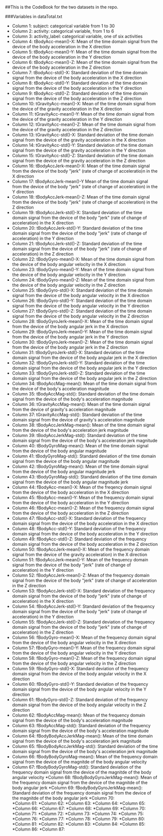 ##This is the CodeBook for the two datasets in the repo.

###Variables in dataTotal.txt

* Column 1: subject: categorical variable from 1 to 30
* Column 2: activity: categorical variable, from 1 to 6
* Column 3: activity_label: categorical variable, one of six activities
* Column 4: tBodyAcc-mean()-X: Mean of the time domain signal from the device of the body acceleration in the X direction
* Column 5: tBodyAcc-mean()-Y: Mean of the time domain signal from the device of the body acceleration in the Y direction
* Column 6: tBodyAcc-mean()-Z: Mean of the time domain signal from the device of the body acceleration in the Z direction
* Column 7: tBodyAcc-std()-X: Standard deviation of the time domain signal from the device of the body acceleration in the X direction
* Column 8: tBodyAcc-std()-Y: Standard deviation of the time domain signal from the device of the body acceleration in the Y direction
* Column 9: tBodyAcc-std()-Z: Standard deviation of the time domain signal from the device of the body acceleration in the Z direction
* Column 10: tGravityAcc-mean()-X: Mean of the time domain signal from the device of the gravity acceleration in the X direction
* Column 11: tGravityAcc-mean()-Y: Mean of the time domain signal from the device of the gravity acceleration in the Y direction
* Column 12: tGravityAcc-mean()-Z: Mean of the time domain signal from the device of the gravity acceleration in the Z direction
* Column 13: tGravityAcc-std()-X: Standard deviation of the time domain signal from the device of the gravity acceleration in the X direction
* Column 14: tGravityAcc-std()-Y: Standard deviation of the time domain signal from the device of the gravity acceleration in the Y direction
* Column 15: tGravityAcc-std()-Z: Standard deviation of the time domain signal from the device of the gravity acceleration in the Z direction
* Column 16: tBodyAccJerk-mean()-X: Mean of the time domain signal from the device of the body "jerk" (rate of change of acceleratio)n in the X direction
* Column 17: tBodyAccJerk-mean()-Y Mean of the time domain signal from the device of the body "jerk" (rate of change of acceleration) in the Y direction
* Column 18: tBodyAccJerk-mean()-Z: Mean of the time domain signal from the device of the body "jerk" (rate of change of acceleration) in the Z direction
* Column 19: tBodyAccJerk-std()-X: Standard deviation of the time domain signal from the device of the body "jerk" (rate of change of acceleration) in the X direction
* Column 20: tBodyAccJerk-std()-Y: Standard deviation of the time domain signal from the device of the body "jerk" (rate of change of acceleration) in the Y direction
* Column 21: tBodyAccJerk-std()-Z: Standard deviation of the time domain signal from the device of the body "jerk" (rate of change of acceleration) in the Z direction
* Column 22: tBodyGyro-mean()-X: Mean of the time domain signal from the device of the body angular velocity in the X direction
* Column 23: tBodyGyro-mean()-Y: Mean of the time domain signal from the device of the body angular velocity in the Y direction
* Column 24: tBodyGyro-mean()-Z: Mean of the time domain signal from the device of the body angular velocity in the Z direction
* Column 25: tBodyGyro-std()-X: Standard deviation of the time domain signal from the device of the body angular velocity in the X direction
* Column 26: tBodyGyro-std()-Y: Standard deviation of the time domain signal from the device of the body angular velocity in the Y direction
* Column 27: tBodyGyro-std()-Z: Standard deviation of the time domain signal from the device of the body angular velocity in the Z direction
* Column 28: tBodyGyroJerk-mean()-X: Mean of the time domain signal from the device of the body angular jerk in the X direction
* Column 29: tBodyGyroJerk-mean()-Y: Mean of the time domain signal from the device of the body angular jerk in the Y direction
* Column 30: tBodyGyroJerk-mean()-Z: Mean of the time domain signal from the device of the body angular jerk in the Z direction
* Column 31: tBodyGyroJerk-std()-X: Standard deviation of the time domain signal from the device of the body angular jerk in the X direction
* Column 32: tBodyGyroJerk-std()-Y: Standard deviation of the time domain signal from the device of the body angular jerk in the Y direction
* Column 33: tBodyGyroJerk-std()-Z: Standard deviation of the time domain signal from the device of the body angular jerk in the Z direction
* Column 34: tBodyAccMag-mean(): Mean of the time domain signal from the device of the body's acceleration magnitude
* Column 35: tBodyAccMag-std(): Standard deviation of the time domain signal from the device of the body's acceleration magnitude
* Column 36: tGravityAccMag-mean(): Mean of the time domain signal from the device of gravity's acceleration magnitude
* Column 37: tGravityAccMag-std(): Standard deviation of the time domain signal from the device of gravity's acceleration magnitude
* Column 38: tBodyAccJerkMag-mean(): Mean of the time domain signal from the device of the body's acceleration jerk magnitude
* Column 39: tBodyAccJerkMag-std(): Standard deviation of the time domain signal from the device of the body's acceleration jerk magnitude
* Column 40: tBodyGyroMag-mean(): Mean of the time domain signal from the device of the body angular magnitude
* Column 41: tBodyGyroMag-std(): Standard deviation of the time domain signal from the device of the body angular magnitude
* Column 42: tBodyGyroMag-mean(): Mean of the time domain signal from the device of the body angular magnitude jerk
* Column 43: tBodyGyroMag-std(): Standard deviation of the time domain signal from the device of the body angular magnitude jerk
* Column 44: fBodyAcc-mean()-X: Mean of the freqency domain signal from the device of the body acceleration in the X direction
* Column 45: fBodyAcc-mean()-Y: Mean of the frequency domain signal from the device of the body acceleration in the Y direction
* Column 46: fBodyAcc-mean()-Z: Mean of the frequency domain signal from the device of the body acceleration in the Z direction
* Column 47: fBodyAcc-std()-X: Standard deviation of the frequency domain signal from the device of the body acceleration in the X direction
* Column 48: fBodyAcc-std()-Y: Standard deviation of the frequency domain signal from the device of the body acceleration in the Y direction
* Column 49: fBodyAcc-std()-Z: Standard deviation of the frequency domain signal from the device of the body acceleration in the Z direction
* Column 50: fBodyAccJerk-mean()-X: Mean of the frequency domain signal from the device of the gravity acceleration) in the X direction
* Column 51: fBodyAccJerk-mean()-Y: Mean of the frequency domain signal from the device of the body "jerk" (rate of change of acceleration) in the Y direction
* Column 52: fBodyAccJerk-mean()-Z: Mean of the frequency domain signal from the device of the body "jerk" (rate of change of acceleration in the Z direction
* Column 53: fBodyAccJerk-std()-X: Standard deviation of the frequency domain signal from the device of the body "jerk" (rate of change of acceleration) in the X direction
* Column 54: fBodyAccJerk-std()-Y: Standard deviation of the frequency domain signal from the device of the body "jerk" (rate of change of acceleration) in the Y direction
* Column 55: fBodyAccJerk-std()-Z: Standard deviation of the frequency domain signal from the device of the body "jerk" (rate of change of acceleration) in the Z direction
* Column 56: fBodyGyro-mean()-X: Mean of the frequency domain signal from the device of the body angular velocity in the X direction
* Column 57: fBodyGyro-mean()-Y: Mean of the frequency domain signal from the device of the body angular velocity in the Y direction
* Column 58: fBodyGyro-mean()-Z: Mean of the frequency domain signal from the device of the body angular velocity in the Z direction
* Column 59: fBodyGyro-std()-X: Standard deviation of the frequency domain signal from the device of the body angular velocity in the X direction
* Column 60: fBodyGyro-std()-Y: Standard deviation of the frequency domain signal from the device of the body angular velocity in the Y direction
* Column 61: fBodyGyro-std()-Z: Standard deviation of the frequency domain signal from the device of the body angular velocity in the Z direction
* Column 62: fBodyAccMag-mean(): Mean of the frequency domain signal from the device of the body's acceleration magnitude
* Column 63: fBodyAccMag-std(): Standard deviation of the frequency domain signal from the device of the body's acceleration magnitude
* Column 64: fBodyBodyAccJerkMag-mean(): Mean of the time domain signal from the device of the body's acceleration jerk magnitude
* Column 65: fBodyBodyAccJerkMag-std(): Standard deviation of the time domain signal from the device of the body's acceleration jerk magnitude 
* Column 66: fBodyBodyGyroMag-mean(): Mean of the frequency domain signal from the device of the magnitde of the body angular velocity
* Column 67: fBodyBodyGyroMag-std(): Standard deviation of the frequency domain signal from the device of the magnitde of the body angular velocity
*Column 68: fBodyBodyGyroJerkMag-mean(): Mean of the frequency domain signal from the device of the magnitde of the body angular jerk
*Column 69: fBodyBodyGyroJerkMag-mean(): Standard deviation of the frequency domain signal from the device of the magnitde of the body angular jerk
*Column 70:  
*Column 61:
*Column 62:
*Column 63:
*Column 64:
*Column 65:
*Column 66:
*Column 67:
*Column 68:
*Column 69:
*Column 70:
*Column 71:
*Column 72:
*Column 73:
*Column 74:
*Column 75:
*Column 76:
*Column 77:
*Column 78:
*Column 79:
*Column 80:
*Column 81:
*Column 82:
*Column 83:
*Column 84:
*Column 85:
*Column 86:
*Column 87:
